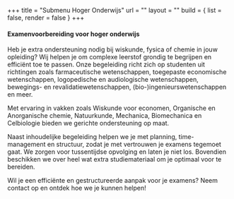 +++
title = "Submenu Hoger Onderwijs"
url = ""
layout = ""
build  = { list = false, render = false }
+++

#### Examenvoorbereiding voor hoger onderwijs

Heb je extra ondersteuning nodig bij wiskunde, fysica of chemie in jouw opleiding? Wij helpen je om complexe leerstof grondig te begrijpen en efficiënt toe te passen. Onze begeleiding richt zich op studenten uit richtingen zoals farmaceutische wetenschappen, toegepaste economische wetenschappen, logopedische en audiologische wetenschappen, bewegings- en revalidatiewetenschappen, (bio-)ingenieurswetenschappen en meer.

Met ervaring in vakken zoals Wiskunde voor economen, Organische en Anorganische chemie, Natuurkunde, Mechanica, Biomechanica en Celbiologie bieden we gerichte ondersteuning op maat.

Naast inhoudelijke begeleiding helpen we je met planning, time-management en structuur, zodat je met vertrouwen je examens tegemoet gaat. We zorgen voor tussentijdse opvolging en laten je niet los. Bovendien beschikken we over heel wat extra studiemateriaal om je optimaal voor te bereiden.

Wil je een efficiënte en gestructureerde aanpak voor je examens? Neem contact op en ontdek hoe we je kunnen helpen!
